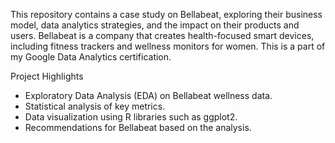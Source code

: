 This repository contains a case study on Bellabeat, exploring their business model, data analytics strategies, and the impact on their products and users. Bellabeat is a company that creates health-focused smart devices, including fitness trackers and wellness monitors for women.
This is a part of my Google Data Analytics certification. 

Project Highlights
- Exploratory Data Analysis (EDA) on Bellabeat wellness data.
- Statistical analysis of key metrics.
- Data visualization using R libraries such as ggplot2.
- Recommendations for Bellabeat based on the analysis.
